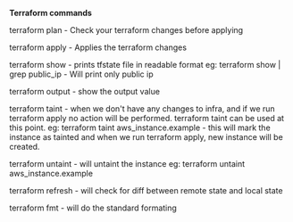 **Terraform commands**

terraform plan     - Check your terraform changes before applying

terraform apply    - Applies the terraform changes

terraform show     - prints tfstate file in readable format
   eg: terraform show | grep public_ip - Will print only public ip

terraform output   - show the output value

terraform taint    - when we don't have any changes to infra, and if we run terraform apply no action will be performed. terraform taint can be used at this point.
  eg: terraform taint aws_instance.example - this will mark the instance as tainted and when we run terraform apply, new instance will be created.

terraform untaint  - will untaint the instance
  eg: terraform untaint aws_instance.example

terraform refresh  - will check for diff between remote state and local state

terraform fmt      - will do the standard formating

